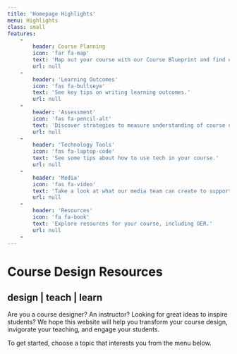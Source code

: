 ```yaml
---
title: 'Homepage Highlights'
menu: Highlights
class: small
features:
    -
        header: Course Planning
        icon: 'far fa-map'
        text: 'Map out your course with our Course Blueprint and find out more about our course design process.'
        url: null
    -
        header: 'Learning Outcomes'
        icon: 'fas fa-bullseye'
        text: 'See key tips on writing learning outcomes.'
        url: null
    -
        header: 'Assessment'
        icon: 'fas fa-pencil-alt'
        text: 'Discover strategies to measure understanding of course outcomes.'
        url: null
    -
        header: 'Technology Tools'
        icon: 'fas fa-laptop-code'
        text: 'See some tips about how to use tech in your course.'
        url: null
    -
        header: 'Media'
        icon: 'fas fa-video'
        text: 'Take a look at what our media team can create to support your learners'
        url: null
    -
        header: 'Resources'
        icon: 'fa fa-book'
        text: 'Explore resources for your course, including OER.'
        url: null
    -
---
```


# Course Design Resources
## **design | teach | learn**

Are you a course designer?  An instructor?  Looking for great ideas to inspire students? We hope this website will help you transform your course design, invigorate your teaching, and engage your students.

To get started, choose a topic that interests you from the menu below.
